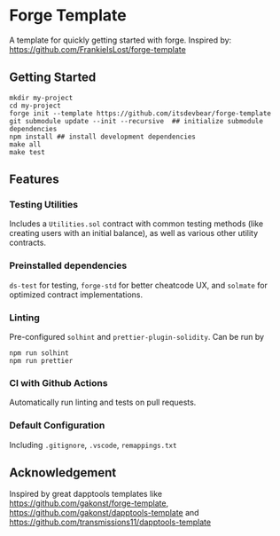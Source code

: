 # Forge Template

A template for quickly getting started with forge. Inspired by: https://github.com/FrankieIsLost/forge-template

## Getting Started

```
mkdir my-project
cd my-project
forge init --template https://github.com/itsdevbear/forge-template
git submodule update --init --recursive  ## initialize submodule dependencies
npm install ## install development dependencies
make all
make test
```

## Features

### Testing Utilities

Includes a `Utilities.sol` contract with common testing methods (like creating users with an initial balance), as well as various other utility contracts.

### Preinstalled dependencies

`ds-test` for testing, `forge-std` for better cheatcode UX, and `solmate` for optimized contract implementations.  

### Linting

Pre-configured `solhint` and `prettier-plugin-solidity`. Can be run by

```
npm run solhint
npm run prettier
```

### CI with Github Actions

Automatically run linting and tests on pull requests.

### Default Configuration

Including `.gitignore`, `.vscode`, `remappings.txt`

## Acknowledgement

Inspired by great dapptools templates like https://github.com/gakonst/forge-template, https://github.com/gakonst/dapptools-template and https://github.com/transmissions11/dapptools-template
